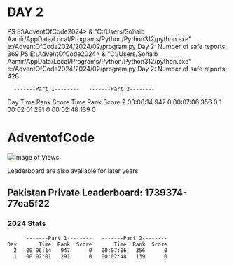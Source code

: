 



# DAY 2

PS E:\AdventOfCode2024> & "C:/Users/Sohaib Aamir/AppData/Local/Programs/Python/Python312/python.exe" e:/AdventOfCode2024/2024/02/program.py 
Day 2: Number of safe reports: 369
PS E:\AdventOfCode2024> & "C:/Users/Sohaib Aamir/AppData/Local/Programs/Python/Python312/python.exe" e:/AdventOfCode2024/2024/02/program.py 
Day 2: Number of safe reports: 428

      -------Part 1--------   -------Part 2--------
Day       Time  Rank  Score       Time  Rank  Score
  2   00:06:14   947      0   00:07:06   356      0
  1   00:02:01   291      0   00:02:48   139      0
# AdventofCode

![Image of Views](https://github.com/SohaibAamir28/AdventOfCode2024/day1.png)

Leaderboard are also available for later years
## Pakistan Private Leaderboard: 1739374-77ea5f22

### 2024 Stats
```
      -------Part 1--------   -------Part 2--------
Day       Time  Rank  Score       Time  Rank  Score
  2   00:06:14   947      0   00:07:06   356      0
  1   00:02:01   291      0   00:02:48   139      0

```
